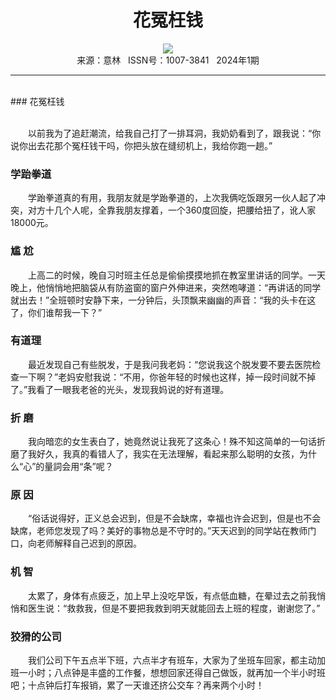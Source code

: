 # <center>花冤枉钱</center>

<div align=center><img src="http://fslib.vip.qikan.cn/img.ashx?key=%d7%f7%d5%df%a3%ba"></div>

<center>来源：意林   ISSN号：1007-3841   2024年1期</center>

* * *

<br>### 花冤枉钱

  
<br>　　以前我为了追赶潮流，给我自己打了一排耳洞，我奶奶看到了，跟我说：“你说你出去花那个冤枉钱干吗，你把头放在缝纫机上，我给你跑一趟。”

### 学跆拳道

  
　　学跆拳道真的有用，我朋友就是学跆拳道的，上次我俩吃饭跟另一伙人起了冲突，对方十几个人呢，全靠我朋友撑着，一个360度回旋，把腰给扭了，讹人家18000元。

### 尴 尬

  
　　上高二的时候，晚自习时班主任总是偷偷摸摸地抓在教室里讲话的同学。一天晚上，他悄悄地把脑袋从有防盗窗的窗户外伸进来，突然咆哮道：“再讲话的同学就出去！”全班顿时安静下来，一分钟后，头顶飘来幽幽的声音：“我的头卡在这了，你们谁帮我一下？”

### 有道理

  
　　最近发现自己有些脱发，于是我问我老妈：“您说我这个脱发要不要去医院检查一下啊？”老妈安慰我说：“不用，你爸年轻的时候也这样，掉一段时间就不掉了。”我看了一眼我老爸的光头，发现我妈说的好有道理。

### 折 磨

  
　　我向暗恋的女生表白了，她竟然说让我死了这条心！殊不知这简单的一句话折磨了我好久，我真的看错人了，我实在无法理解，看起来那么聪明的女孩，为什么“心”的量詞会用“条”呢？

### 原 因

  
　　“俗话说得好，正义总会迟到，但是不会缺席，幸福也许会迟到，但是也不会缺席，老师您发现了吗？美好的事物总是不守时的。”天天迟到的同学站在教师门口，向老师解释自己迟到的原因。

### 机 智

  
　　太累了，身体有点疲乏，加上早上没吃早饭，有点低血糖，在晕过去之前我悄悄和医生说：“救救我，但是不要把我救到明天就能回去上班的程度，谢谢您了。”

### 狡猾的公司

  
　　我们公司下午五点半下班，六点半才有班车，大家为了坐班车回家，都主动加班一小时；八点钟是丰盛的工作餐，想想回家还得自己做饭，就再加一个半小时班吧；十点钟后打车报销，累了一天谁还挤公交车？再来两个小时！

